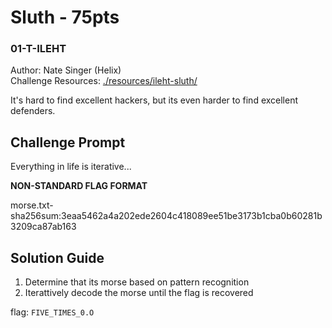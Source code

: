 # Sluth - 75pts
### 01-T-ILEHT
Author: Nate Singer (Helix)<br>
Challenge Resources: [./resources/ileht-sluth/](./resources/ileht-sluth/)

It's hard to find excellent hackers, but its even harder to find excellent defenders.

## Challenge Prompt
Everything in life is iterative...

**NON-STANDARD FLAG FORMAT**

morse.txt-sha256sum:3eaa5462a4a202ede2604c418089ee51be3173b1cba0b60281b3209ca87ab163

## Solution Guide
1. Determine that its morse based on pattern recognition
2. Iterattively decode the morse until the flag is recovered

flag: `FIVE_TIMES_0.O`
